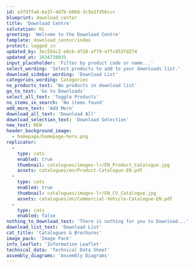 ```yaml
---
id: a3fd7fa6-be37-4d7b-b0b6-3c9a3fd56ccc
blueprint: download_center
title: 'Download Centre'
salutation: Hi
greeting: 'Welcome to the Download Centre'
template: download_center/index
protect: logged_in
updated_by: 3ec554c2-e8cb-4f28-af79-effcd537d274
updated_at: 1634738035
input_placeholder: 'Filter by product code or name...'
select_wording: 'Select products to add to your downloads list.'
download_sidebar_wording: 'Download List'
categories_wording: Categories
no_products_text: 'No products in download list'
go_to_text: 'Go to Downloads'
select_all_text: 'Toggle Products'
no_items_in_search: 'No items found'
add_more_text: 'Add More'
download_all_text: 'Download All'
download_selection_text: 'Download Selection'
new_text: NEW
header_background_image:
  - homepage/homepage-hero.png
replicator:
  -
    type: cats
    enabled: true
    thumbnail: catalogues/images-lr/EN_Product_Catalogue.jpg
    assets: catalogues/en/Product-Catalogue-EN.pdf
  -
    type: cats
    enabled: true
    thumbnail: catalogues/images-lr/EN_CV_Catalogue.jpg
    assets: catalogues/en/Commercial-Vehicle-Catalogue-EN.pdf
  -
    type: cats
    enabled: false
nothing_to_download_text: 'There is nothing for you to Download...'
download_list_text: 'Download List'
cat_title: 'Catalogues & Brochures'
image_pack: 'Image Pack'
info_leaflet: 'Information Leaflet'
technical_data: 'Technical Data Sheet'
assembly_diagrams: 'Assembly Diagrams'
---
```

